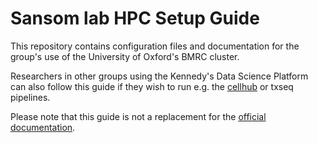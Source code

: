 # Sansom lab HPC Setup Guide

This repository contains configuration files and documentation for the group's use of the University of Oxford's BMRC cluster. 

Researchers in other groups using the Kennedy's Data Science Platform can also follow this guide if they wish to run e.g. the [cellhub](https://cellhub.readthedocs.io/) or txseq pipelines.

Please note that this guide is not a replacement for the [official documentation](https://www.medsci.ox.ac.uk/for-staff/resources/bmrc/r-and-rstudio-on-the-bmrc-cluster).
